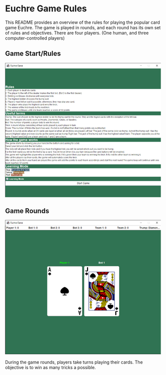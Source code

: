 # Euchre Game Rules

This README provides an overview of the rules for playing the popular card game Euchre. The game is played in rounds, and each round has its own set of rules and objectives. There are four players. (One human, and three computer-controlled players)

## Game Start/Rules

![Euchre Start](EuchreStart.png)

## Game Rounds

![Euchre Round](EuchreRound.png)

During the game rounds, players take turns playing their cards. The objective is to win as many tricks a possible.